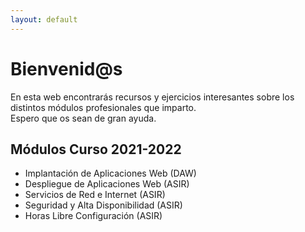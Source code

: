```yaml
---
layout: default
---
```


# Bienvenid@s

En esta web encontrarás recursos y ejercicios interesantes sobre los distintos módulos profesionales que imparto.  
Espero que os sean de gran ayuda.

## Módulos Curso 2021-2022

* Implantación de Aplicaciones Web (DAW)
* Despliegue de Aplicaciones Web (ASIR)
* Servicios de Red e Internet (ASIR)
* Seguridad y Alta Disponibilidad (ASIR)
* Horas Libre Configuración (ASIR)
